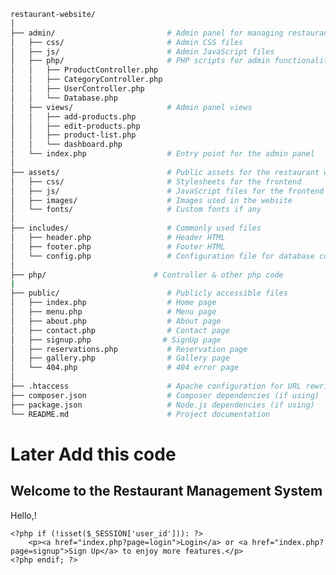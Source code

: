 ```bash
restaurant-website/
│
├── admin/                         # Admin panel for managing restaurant content
│   ├── css/                       # Admin CSS files
│   ├── js/                        # Admin JavaScript files
│   ├── php/                       # PHP scripts for admin functionalities
│   │   ├── ProductController.php
│   │   ├── CategoryController.php
│   │   ├── UserController.php
│   │   └── Database.php
│   ├── views/                     # Admin panel views
│   │   ├── add-products.php
│   │   ├── edit-products.php
│   │   ├── product-list.php
│   │   └── dashboard.php
│   └── index.php                  # Entry point for the admin panel
│
├── assets/                        # Public assets for the restaurant website
│   ├── css/                       # Stylesheets for the frontend
│   ├── js/                        # JavaScript files for the frontend
│   ├── images/                    # Images used in the website
│   └── fonts/                     # Custom fonts if any
│
├── includes/                      # Commonly used files
│   ├── header.php                 # Header HTML
│   ├── footer.php                 # Footer HTML
│   └── config.php                 # Configuration file for database connections
│
├── php/                        # Controller & other php code
|
├── public/                        # Publicly accessible files
│   ├── index.php                  # Home page
│   ├── menu.php                   # Menu page
│   ├── about.php                  # About page
│   ├── contact.php                # Contact page
│   ├── signup.php                # SignUp page
│   ├── reservations.php           # Reservation page
│   ├── gallery.php                # Gallery page
│   └── 404.php                    # 404 error page
│
├── .htaccess                      # Apache configuration for URL rewriting
├── composer.json                  # Composer dependencies (if using)
├── package.json                   # Node.js dependencies (if using)
└── README.md                      # Project documentation
```

<h1>Later Add this code</h1>
  <h2>Welcome to the Restaurant Management System</h2>
    <p>Hello,<?php
                // Check if the user is logged in and display the username or a default message
                echo isset($_SESSION['username']) ? htmlspecialchars($_SESSION['username']) : 'Guest';
                ?>!
    </p>

    <?php if (!isset($_SESSION['user_id'])): ?>
        <p><a href="index.php?page=login">Login</a> or <a href="index.php?page=signup">Sign Up</a> to enjoy more features.</p>
    <?php endif; ?>